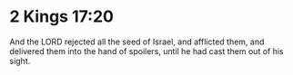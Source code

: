 # 2 Kings 17:20

And the LORD rejected all the seed of Israel, and afflicted them, and delivered them into the hand of spoilers, until he had cast them out of his sight.